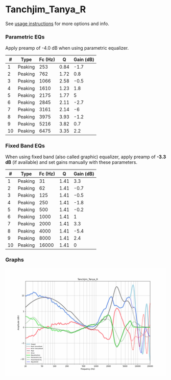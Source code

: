# Tanchjim_Tanya_R
See [usage instructions](https://github.com/jaakkopasanen/AutoEq#usage) for more options and info.

### Parametric EQs
Apply preamp of -4.0 dB when using parametric equalizer.

|   # | Type    |   Fc (Hz) |    Q |   Gain (dB) |
|-----|---------|-----------|------|-------------|
|   1 | Peaking |       253 | 0.84 |        -1.7 |
|   2 | Peaking |       762 | 1.72 |         0.8 |
|   3 | Peaking |      1066 | 2.58 |        -0.5 |
|   4 | Peaking |      1610 | 1.23 |         1.8 |
|   5 | Peaking |      2175 | 1.77 |         5   |
|   6 | Peaking |      2845 | 2.11 |        -2.7 |
|   7 | Peaking |      3161 | 2.14 |        -6   |
|   8 | Peaking |      3975 | 3.93 |        -1.2 |
|   9 | Peaking |      5216 | 3.82 |         0.7 |
|  10 | Peaking |      6475 | 3.35 |         2.2 |

### Fixed Band EQs
When using fixed band (also called graphic) equalizer, apply preamp of **-3.3 dB** (if available) and set gains manually with these parameters.

|   # | Type    |   Fc (Hz) |    Q |   Gain (dB) |
|-----|---------|-----------|------|-------------|
|   1 | Peaking |        31 | 1.41 |         3.3 |
|   2 | Peaking |        62 | 1.41 |        -0.7 |
|   3 | Peaking |       125 | 1.41 |        -0.5 |
|   4 | Peaking |       250 | 1.41 |        -1.8 |
|   5 | Peaking |       500 | 1.41 |        -0.2 |
|   6 | Peaking |      1000 | 1.41 |         1   |
|   7 | Peaking |      2000 | 1.41 |         3.3 |
|   8 | Peaking |      4000 | 1.41 |        -5.4 |
|   9 | Peaking |      8000 | 1.41 |         2.4 |
|  10 | Peaking |     16000 | 1.41 |         0   |

### Graphs
![](./Tanchjim_Tanya_R.png)
